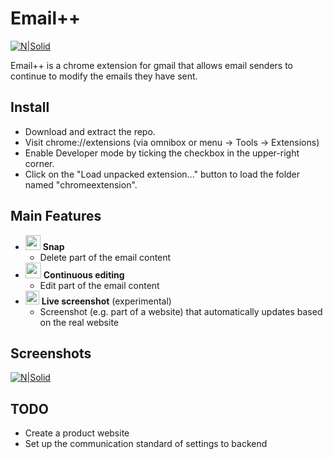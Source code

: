 # Email++

[![N|Solid](http://i.imgur.com/CfsPA1W.png)](https://nodesource.com/products/nsolid)

Email++ is a chrome extension for gmail that allows email senders to continue to modify the emails they have sent.

## Install
* Download and extract the repo.
* Visit chrome://extensions (via omnibox or menu -> Tools -> Extensions)
* Enable Developer mode by ticking the checkbox in the upper-right corner.
* Click on the "Load unpacked extension..." button to load the folder named "chromeextension".


## Main Features
* <img src="http://i.imgur.com/wjGFpWL.jpg" width="24"> <b>Snap</b>
	* Delete part of the email content
* <img src="http://i.imgur.com/pCfJ3Ct.jpg" width="25"> <b>Continuous editing</b>
	* Edit part of the email content
* <img src="http://i.imgur.com/NqsjwRF.jpg" width="22"> <b>Live screenshot</b> (experimental)
	* Screenshot (e.g. part of a website) that automatically updates based on the real website


## Screenshots
[![N|Solid](http://i.imgur.com/ehSOFpS.png)](https://nodesource.com/products/nsolid)

## TODO
* Create a product website
* Set up the communication standard of settings to backend
